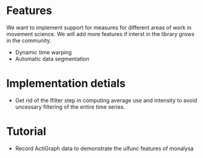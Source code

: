 
# Features
We want to implement support for measures for different areas of work in movement science. We will add more features if interst in the library grows in the community.
* Dynamic time warping
* Automatic data segmentation

# Implementation detials
* Get rid of the lfilter step in computing average use and intensity to avoid uncessary filtering of the entire time series.

# Tutorial
* Record ActiGraph data to demonstrate the ulfunc features of monalysa